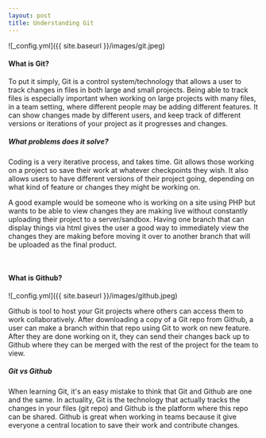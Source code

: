 ```yaml
---
layout: post
title: Understanding Git
---
```


![_config.yml]({{ site.baseurl }}/images/git.jpeg)

#### What is Git?

To put it simply, Git is a control system/technology that allows a user to track changes in files in both large and small projects. Being able to track files is especially important when working on large projects with many files, in a team setting, where different people may be adding different features. It can show changes made by different users, and keep track of different versions or iterations of your project as it progresses and changes.

##### What problems does it solve?

Coding is a very iterative process, and takes time. Git allows those working on a project so save their work at whatever checkpoints they wish. It also allows users to have different versions of their project going, depending on what kind of feature or changes they might be working on.

A good example would be someone who is working on a site using PHP but wants to be able to view changes they are making live without constantly uploading their project to a server/sandbox. Having one branch that can display things via html gives the user a good way to immediately view the changes they are making before moving it over to another branch that will be uploaded as the final product.

<br>

#### What is Github?

![_config.yml]({{ site.baseurl }}/images/github.jpeg)

Github is tool to host your Git projects where others can access them to work collaboratively. After downloading a copy of a Git repo from Github, a user can make a branch within that repo using Git to work on new feature. After they are done working on it, they can send their changes back up to Github where they can be merged with the rest of the project for the team to view.

##### Git vs Github

When learning Git, it's an easy mistake to think that Git and Github are one and the same. In actuality, Git is the technology that actually tracks the changes in your files (git repo) and Github is the platform where this repo can be shared. Github is great when working in teams because it give everyone a central location to save their work and contribute changes.
